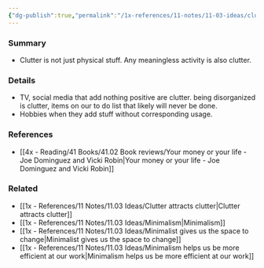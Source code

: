 ```yaml
---
{"dg-publish":true,"permalink":"/1x-references/11-notes/11-03-ideas/clutter-is-everywhere/","title":"Clutter is everywhere","noteIcon":""}
---
```



### Summary
- Clutter is not just physical stuff. Any meaningless activity is also clutter. 

### Details
- TV, social media that add nothing positive are clutter. being disorganized is clutter, items on our to do list that likely will never be done. 
- Hobbies when they add stuff without corresponding usage.

### References
- [[4x - Reading/41 Books/41.02 Book reviews/Your money or your life - Joe Dominguez and Vicki Robin\|Your money or your life - Joe Dominguez and Vicki Robin]]

### Related
- [[1x - References/11 Notes/11.03 Ideas/Clutter attracts clutter\|Clutter attracts clutter]]
- [[1x - References/11 Notes/11.03 Ideas/Minimalism\|Minimalism]]
- [[1x - References/11 Notes/11.03 Ideas/Minimalist gives us the space to change\|Minimalist gives us the space to change]]
- [[1x - References/11 Notes/11.03 Ideas/Minimalism helps us be more efficient at our work\|Minimalism helps us be more efficient at our work]]
